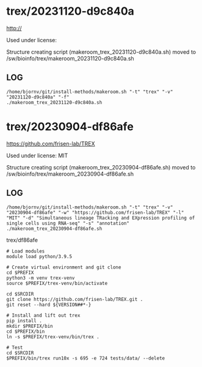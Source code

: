 trex/20231120-d9c840a
========================

<http://>

Used under license:



Structure creating script (makeroom_trex_20231120-d9c840a.sh) moved to /sw/bioinfo/trex/makeroom_20231120-d9c840a.sh

LOG
---

    /home/bjornv/git/install-methods/makeroom.sh "-t" "trex" "-v" "20231120-d9c840a" "-f"
    ./makeroom_trex_20231120-d9c840a.sh
trex/20230904-df86afe
========================

<https://github.com/frisen-lab/TREX>

Used under license:
MIT


Structure creating script (makeroom_trex_20230904-df86afe.sh) moved to /sw/bioinfo/trex/makeroom_20230904-df86afe.sh

LOG
---

    /home/bjornv/git/install-methods/makeroom.sh "-t" "trex" "-v" "20230904-df86afe" "-w" "https://github.com/frisen-lab/TREX" "-l" "MIT" "-d" "Simultaneous lineage TRacking and EXpression profiling of single cells using RNA-seq" "-s" "annotation"
    ./makeroom_trex_20230904-df86afe.sh
trex/df86afe

    # Load modules
    module load python/3.9.5

    # Create virtual environment and git clone
    cd $PREFIX
    python3 -m venv trex-venv
    source $PREFIX/trex-venv/bin/activate

    cd $SRCDIR
    git clone https://github.com/frisen-lab/TREX.git .
    git reset --hard ${VERSION##*-}

    # Install and lift out trex
    pip install .
    mkdir $PREFIX/bin
    cd $PREFIX/bin
    ln -s $PREFIX/trex-venv/bin/trex .

    # Test
    cd $SRCDIR
    $PREFIX/bin/trex run10x -s 695 -e 724 tests/data/ --delete

